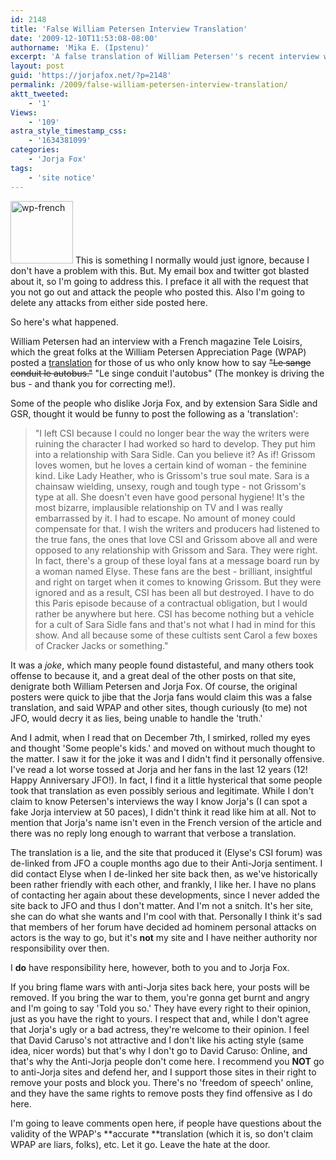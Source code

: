 ```yaml
---
id: 2148
title: 'False William Petersen Interview Translation'
date: '2009-12-10T11:53:08-08:00'
authorname: 'Mika E. (Ipstenu)'
excerpt: 'A false translation of William Petersen''s recent interview with a French Magazine claims he hated Jorja and GSR.  Let me assure you, that was someone''s poor idea of a joke.'
layout: post
guid: 'https://jorjafox.net/?p=2148'
permalink: /2009/false-william-petersen-interview-translation/
aktt_tweeted:
    - '1'
Views:
    - '109'
astra_style_timestamp_css:
    - '1634381099'
categories:
    - 'Jorja Fox'
tags:
    - 'site notice'
---
```


<a href="http://billypetersen.com/site/2009/12/french-tv-mag-tele-loisirs-translation/"><img src="//static.jorjafox.net/wordpress/2009/12/wp-french-100x100.jpg" alt="wp-french" title="wp-french" width="100" height="100" class="alignleft size-thumbnail wp-image-2149" /></a> This is something I normally would just ignore, because I don't have a problem with this. But. My email box and twitter got blasted about it, so I'm going to address this. I preface it all with the request that you not go out and attack the people who posted this.  Also I'm going to delete any attacks from either side posted here.

So here's what happened.

William Petersen had an interview with a French magazine Tele Loisirs, which the great folks at the William Petersen Appreciation Page (WPAP) posted a <a href="http://billypetersen.com/site/2009/12/french-tv-mag-tele-loisirs-translation/">translation</a> for those of us who only know how to say <del datetime="2009-12-11T16:51:06+00:00">"Le sange conduit le autobus."</del> "Le singe conduit l'autobus" (The monkey is driving the bus - and thank you for correcting me!).

Some of the people who dislike Jorja Fox, and by extension Sara Sidle and GSR, thought it would be funny to post the following as a 'translation':
<blockquote>"I left CSI because I could no longer bear the way the writers were ruining the character I had worked so hard to develop. They put him into a relationship with Sara Sidle. Can you believe it? As if! Grissom loves women, but he loves a certain kind of woman - the feminine kind. Like Lady Heather, who is Grissom's true soul mate. Sara is a chainsaw wielding, unsexy, rough and tough type - not Grissom's type at all. She doesn't even have good personal hygiene! It's the most bizarre, implausible relationship on TV and I was really embarrassed by it. I had to escape. No amount of money could compensate for that. I wish the writers and producers had listened to the true fans, the ones that love CSI and Grissom above all and were opposed to any relationship with Grissom and Sara. They were right. In fact, there's a group of these loyal fans at a message board run by a woman named Elyse. These fans are the best - brilliant, insightful and right on target when it comes to knowing Grissom. But they were ignored and as a result, CSI has been all but destroyed. I have to do this Paris episode because of a contractual obligation, but I would rather be anywhere but here. CSI has become nothing but a vehicle for a cult of Sara Sidle fans and that's not what I had in mind for this show. And all because some of these cultists sent Carol a few boxes of Cracker Jacks or something."</blockquote>

It was a _joke_, which many people found distasteful, and many others took offense to because it, and a great deal of the other posts on that site, denigrate both William Petersen and Jorja Fox.  Of course, the original posters were quick to jibe that the Jorja fans would claim this was a false translation, and said WPAP and other sites, though curiously (to me) not JFO, would decry it as lies, being unable to handle the 'truth.'

And I admit, when I read that on December 7th, I smirked, rolled my eyes and thought 'Some people's kids.' and moved on without much thought to the matter.  I saw it for the joke it was and I didn't find it personally offensive. I've read a lot worse tossed at Jorja and her fans in the last 12 years (12! Happy Anniversary JFO!). In fact, I find it a little hysterical that some people took that translation as even possibly serious and legitimate.  While I don't claim to know Petersen's interviews the way I know Jorja's (I can spot a fake Jorja interview at 50 paces), I didn't think it read like him at all.  Not to mention that Jorja's name isn't even in the French version of the article and there was no reply long enough to warrant that verbose a translation.

The translation is a lie, and the site that produced it (Elyse's CSI forum) was de-linked from JFO a couple months ago due to their Anti-Jorja sentiment. I did contact Elyse when I de-linked her site back then, as we've historically been rather friendly with each other, and frankly, I like her. I have no plans of contacting her again about these developments, since I never added the site back to JFO and thus I don't matter.  And I'm not a snitch. It's her site, she can do what she wants and I'm cool with that.  Personally I think it's sad that members of her forum have decided ad hominem personal attacks on actors is the way to go, but it's **not** my site and I have neither authority nor responsibility over then.

I **do** have responsibility here, however, both to you and to Jorja Fox.

If you bring flame wars with anti-Jorja sites back here, your posts will be removed.  If you bring the war to them, you're gonna get burnt and angry and I'm going to say 'Told you so.'  They have every right to their opinion, just as you have the right to yours.  I respect that and, while I don't agree that Jorja's ugly or a bad actress, they're welcome to their opinion. I feel that David Caruso's not attractive and I don't like his acting style (same idea, nicer words) but that's why I don't go to David Caruso: Online, and that's why the Anti-Jorja people don't come here.  I recommend you **NOT** go to anti-Jorja sites and defend her, and I support those sites in their right to remove your posts and block you.  There's no 'freedom of speech' online, and they have the same rights to remove posts they find offensive as I do here.

I'm going to leave comments open here, if people have questions about the validity of the WPAP's **accurate **translation (which it is, so don't claim WPAP are liars, folks), etc.  Let it go.  Leave the hate at the door.
